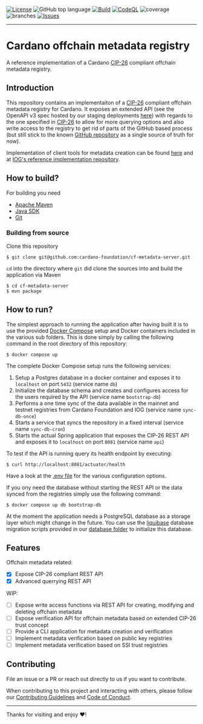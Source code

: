 [![License](https://img.shields.io/github/license/cardano-foundation/cf-metadata-server)](https://github.com/cardano-foundation/cf-metadata-server/blob/main/LICENSE)
![GitHub top language](https://img.shields.io/github/languages/top/cardano-foundation/cf-metadata-server)
[![Build](https://github.com/cardano-foundation/cf-metadata-server/actions/workflows/maven-build.yml/badge.svg)](https://github.com/cardano-foundation/cf-metadata-server/actions/workflows/maven-build.yml)
[![CodeQL](https://github.com/cardano-foundation/cf-metadata-server/actions/workflows/codeql.yml/badge.svg)](https://github.com/cardano-foundation/cf-metadata-server/actions/workflows/codeql.yml)
![coverage](https://github.com/cardano-foundation/cf-metadata-server/blob/badges/jacoco.svg)
![branches](https://github.com/cardano-foundation/cf-metadata-server/blob/badges/branches.svg)
[![Issues](https://img.shields.io/github/issues/cardano-foundation/cf-metadata-server)](https://github.com/cardano-foundation/cf-metadata-server/issues)

---

# Cardano offchain metadata registry

A reference implementation of a Cardano [CIP-26](https://github.com/cardano-foundation/CIPs/tree/master/CIP-0026) compliant offchain metadata registry.

## Introduction

This repository contains an implementaiton of a [CIP-26](https://github.com/cardano-foundation/CIPs/tree/master/CIP-0026) compliant offchain metadata registry for Cardano. It exposes an extended API (see the OpenAPI v3 spec hosted by our staging deployments [here](https://api.metadata.staging.cf-deployments.org/apidocs)) with regards to the one specified in [CIP-26](https://github.com/cardano-foundation/CIPs/tree/master/CIP-0026) to allow for more querying options and also write access to the registry to get rid of parts of the GitHub based process (but still stick to the known [GitHub repository](https://github.com/cardano-foundation/cardano-token-registry) as a single source of truth for now).

Implementation of client tools for metadata creation can be found [here](https://github.com/cardano-foundation/cf-metadata-app) and at [IOG's reference implementation repository](https://github.com/input-output-hk/offchain-metadata-tools).

## How to build?
For building you need
- [Apache Maven](https://maven.apache.org/)
- [Java SDK](https://adoptium.net/installation/)
- [Git](https://git-scm.com/)

### Building from source
Clone this repository
```console
$ git clone git@github.com:cardano-foundation/cf-metadata-server.git
```

`cd` into the directory where `git` did clone the sources into and build the application via Maven
```console
$ cd cf-metadata-server
$ mvn package
```

## How to run?

The simplest approach to running the application after having built it is to use the provided [Docker Compose](./docker-compose.yml) setup and Docker containers included in the various sub folders. This is done simply by calling the following command in the root directory of this repository:
```console
$ docker compose up
```

The complete Docker Compose setup runs the following services:
1. Setup a Postgres database in a docker container and exposes it to `localhost` on port `5432` (service name `db`)
2. Initialize the database schema and creates and configures access for the users required by the API (service name `bootstrap-db`)
3. Performs a one time sync of the data available in the mainnet and testnet registries from Cardano Foundation and IOG (service name `sync-db-once`)
4. Starts a service that syncs the repository in a fixed interval (service name `sync-db-cron`)
5. Starts the actual Spring application that exposes the CIP-26 REST API and exposes it to `localhost` on port `8081` (service name `api`)

To test if the API is running query its health endpoint by executing:
```console
$ curl http://localhost:8081/actuator/health
```

Have a look at the [.env file](./.env) for the various configuration options.

If you ony need the database without starting the REST API or the data synced from the registries simply use the following command:
```console
$ docker compose up db bootstrap-db
```

At the moment the application needs a PostgreSQL database as a storage layer which might change in the future. You can use the [liquibase](https://www.liquibase.org/) database migration scripts provided in our [database folder](./database) to initialize this database.

## Features

Offchain metadata related:
- [x] Expose CIP-26 compliant REST API
- [x] Advanced querrying REST API

WIP:
- [ ] Expose write access functions via REST API for creating, modifying and deleting offchain metadata
- [ ] Expose verification API for offchain metadata based on extended CIP-26 trust concept
- [ ] Provide a CLI application for metadata creation and verification
- [ ] Implement metadata verification based on public key registries
- [ ] Implement metadata verification based on SSI trust registries

## Contributing

File an issue or a PR or reach out directly to us if you want to contribute.

When contributing to this project and interacting with others, please follow our [Contributing Guidelines](./CONTRIBUTING.md) and [Code of Conduct](./CODE-OF-CONDUCT.md).

---

Thanks for visiting and enjoy :heart:!
